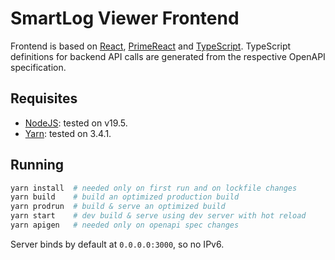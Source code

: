 # SmartLog Viewer Frontend

Frontend is based on [React](https://github.com/facebook/react), [PrimeReact](https://primereact.org/) and [TypeScript](https://www.typescriptlang.org/).
TypeScript definitions for backend API calls are generated from the respective OpenAPI specification.

## Requisites

- [NodeJS](https://nodejs.org/): tested on v19.5.
- [Yarn](https://yarnpkg.com/getting-started/install): tested on 3.4.1.

## Running

```sh
yarn install  # needed only on first run and on lockfile changes
yarn build    # build an optimized production build
yarn prodrun  # build & serve an optimized build
yarn start    # dev build & serve using dev server with hot reload
yarn apigen   # needed only on openapi spec changes
```

Server binds by default at `0.0.0.0:3000`, so no IPv6.
